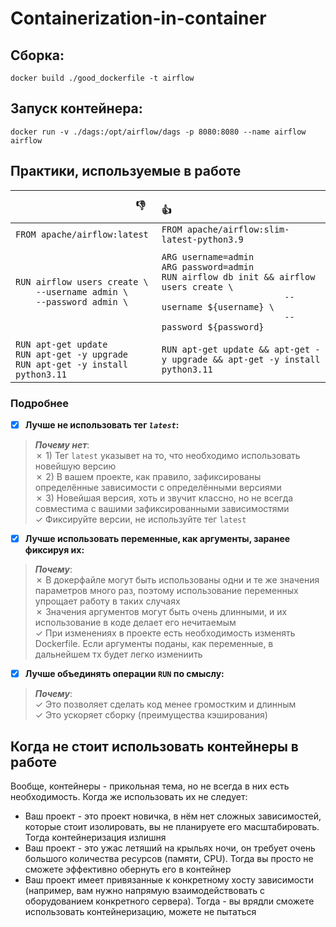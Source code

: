 # Containerization-in-container

## Сборка:

```
docker build ./good_dockerfile -t airflow
```

## Запуск контейнера:

```
docker run -v ./dags:/opt/airflow/dags -p 8080:8080 --name airflow airflow
```

## Практики, используемые в работе

| `                       ` :thumbsdown: `                      ` | `                                    ` :thumbsup: `                                 `|
|:-|:-|
| `FROM apache/airflow:latest` | `FROM apache/airflow:slim-latest-python3.9`|
|||
| `RUN airflow users create \` <br> `    --username admin \` <br> `    --password admin \`| `ARG username=admin` <br> `ARG password=admin` <br>`RUN airflow db init && airflow users create \` <br> `                        --username ${username} \` <br> `                        --password ${password}` |
|||
|`RUN apt-get update` <br> `RUN apt-get -y upgrade` <br> `RUN apt-get -y install python3.11`|`RUN apt-get update && apt-get -y upgrade && apt-get -y install python3.11`|

### Подробнее

- [x] **Лучше не использовать тег *`latest`*:**
> ***Почему нет***: <br>
    &cross; 1) Тег `latest` указывет на то, что необходимо использовать новейшую версию <br>
    &cross; 2) В вашем проекте, как правило, зафиксированы определённые зависимости с определёнными версиями <br>
    &cross; 3) Новейшая версия, хоть и звучит классно, но не всегда совместима с вашими зафиксированными зависимостями <br>
    &check; Фиксируйте версии, не используйте тег `latest`
- [x] **Лучше использовать переменные, как аргументы, заранее фиксируя их:**
> ***Почему***: <br>
    &cross; В докерфайле могут быть использованы одни и те же значения параметров много раз, поэтому использование переменных упрощает работу в таких случаях  <br>
    &cross; Значения аргументов могут быть очень длинными, и их использование в коде делает его нечитаемым <br>
    &check; При изменениях в проекте есть необходимость изменять Dockerfile. Если аргументы поданы, как переменные, в дальнейшем тх будет легко измениить
- [x] **Лучше объединять операции `RUN` по смыслу:** 
> ***Почему***: <br>
    &check; Это позволяет сделать код менее громостким и длинным <br>
    &check; Это ускоряет сборку (преимущества кэширования)  <br>

## Когда не стоит использовать контейнеры в работе

Вообще, контейнеры - прикольная тема, но не всегда в них есть необходимость. Когда же использовать их не следует:

- Ваш проект - это проект новичка, в нём нет сложных зависимостей, которые стоит изолировать, вы не планируете его масштабировать. Тогда контейнеризация излишня
- Ваш проект - это ужас летяший на крыльях ночи, он требует очень большого количества ресурсов (памяти, CPU). Тогда вы просто не сможете эффективно обернуть его в контейнер
- Ваш проект имеет привязанные к конкретному хосту зависимости (например, вам нужно напрямую взаимодействовать с оборудованием конкретного сервера). Тогда - вы врядли сможете использовать контейнеризацию, можете не пытаться
